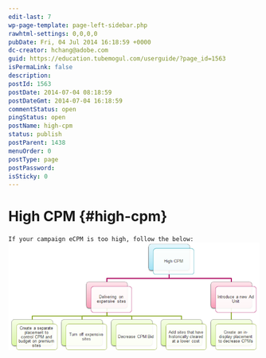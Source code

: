 ```yaml
---
edit-last: 7
wp-page-template: page-left-sidebar.php
rawhtml-settings: 0,0,0,0
pubDate: Fri, 04 Jul 2014 16:18:59 +0000
dc-creator: hchang@adobe.com
guid: https://education.tubemogul.com/userguide/?page_id=1563
isPermaLink: false
description: 
postId: 1563
postDate: 2014-07-04 08:18:59
postDateGmt: 2014-07-04 16:18:59
commentStatus: open
pingStatus: open
postName: high-cpm
status: publish
postParent: 1438
menuOrder: 0
postType: page
postPassword: 
isSticky: 0
---
```


# High CPM {#high-cpm}

`If your campaign eCPM is too high, follow the below:` [ ![high cpm](assets/high-cpm.png)](assets/high-cpm.png) 